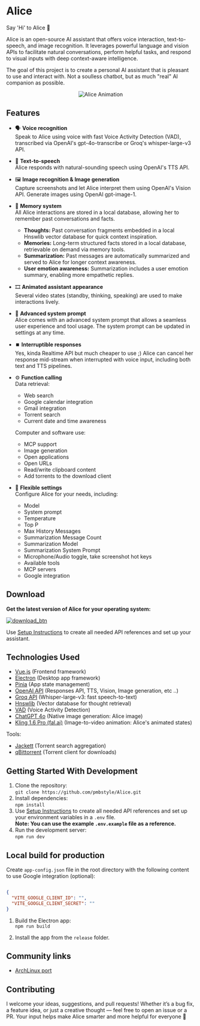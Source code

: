 # Alice

Say 'Hi' to Alice 👋

Alice is an open-source AI assistant that offers voice interaction, text-to-speech, and image recognition. It leverages powerful language and vision APIs to facilitate natural conversations, perform helpful tasks, and respond to visual inputs with deep context-aware intelligence.

The goal of this project is to create a personal AI assistant that is pleasant to use and interact with. Not a soulless chatbot, but as much "real" AI companion as possible.

<p align="center">
  <img src="https://github.com/pmbstyle/Alice/blob/main/animation.gif?raw=true" alt="Alice Animation">
</p>

## Features

- 🗣️ **Voice recognition**  
  Speak to Alice using voice with fast Voice Activity Detection (VAD), transcribed via OpenAI's gpt-4o-transcribe or Groq's whisper-large-v3 API.

- 💬 **Text-to-speech**  
  Alice responds with natural-sounding speech using OpenAI's TTS API.

- 🖼️ **Image recognition & Image generation**  
  Capture screenshots and let Alice interpret them using OpenAI's Vision API. Generate images using OpenAI gpt-image-1.

- 📝 **Memory system**  
  All Alice interactions are stored in a local database, allowing her to remember past conversations and facts.  
  - **Thoughts:** Past conversation fragments embedded in a local Hnswlib vector database for quick context inspiration.  
  - **Memories:** Long-term structured facts stored in a local database, retrievable on demand via memory tools.  
  - **Summarization:** Past messages are automatically summarized and served to Alice for longer context awareness.
  - **User emotion awareness:** Summarization includes a user emotion summary, enabling more empathetic replies.

- 🎞️ **Animated assistant appearance**  
  Several video states (standby, thinking, speaking) are used to make interactions lively.

- 🪪 **Advanced system prompt**  
  Alice comes with an advanced system prompt that allows a seamless user experience and tool usage. The system prompt can be updated in settings at any time.

- ⏹️ **Interruptible responses**  
  Yes, kinda Realtime API but much cheaper to use ;) Alice can cancel her response mid-stream when interrupted with voice input, including both text and TTS pipelines.

- ⚙️ **Function calling**  
  Data retrieval:  
  - Web search  
  - Google calendar integration  
  - Gmail integration  
  - Torrent search  
  - Current date and time awareness  

  Computer and software use:  
  - MCP support  
  - Image generation  
  - Open applications  
  - Open URLs  
  - Read/write clipboard content  
  - Add torrents to the download client

- 📃 **Flexible settings**  
  Configure Alice for your needs, including:  
  - Model  
  - System prompt  
  - Temperature  
  - Top P  
  - Max History Messages  
  - Summarization Message Count  
  - Summarization Model  
  - Summarization System Prompt  
  - Microphone/Audio toggle, take screenshot hot keys  
  - Available tools  
  - MCP servers  
  - Google integration

## Download

**Get the latest version of Alice for your operating system:**

[![download_btn](https://github.com/user-attachments/assets/3790ee40-2bb5-4d5c-abb8-ed9f8d37a228)](https://github.com/pmbstyle/Alice/releases/latest)

Use [Setup Instructions](https://github.com/pmbstyle/Alice/blob/main/docs/setupInstructions.md) to create all needed API references and set up your assistant.

## Technologies Used

- [Vue.js](https://vuejs.org/) (Frontend framework)
- [Electron](https://www.electronjs.org/) (Desktop app framework)
- [Pinia](https://pinia.vuejs.org/) (App state management)
- [OpenAI API](https://platform.openai.com/docs/api-reference/introduction) (Responses API, TTS, Vision, Image generation, etc ..)
- [Groq API](https://console.groq.com/) (Whisper-large-v3: fast speech-to-text)
- [Hnswlib](https://github.com/nmslib/hnswlib) (Vector database for thought retrieval)
- [VAD](https://github.com/ricky0123/vad) (Voice Activity Detection)
- [ChatGPT 4o](https://chat.openai.com) (Native image generation: Alice image)
- [Kling 1.6 Pro (fal.ai)](https://fal.ai/) (Image-to-video animation: Alice's animated states)

Tools:

- [Jackett](https://github.com/Jackett/Jackett) (Torrent search aggregation)
- [qBittorrent](https://www.qbittorrent.org/) (Torrent client for downloads)

## Getting Started With Development

1. Clone the repository:  
   `git clone https://github.com/pmbstyle/Alice.git`
2. Install dependencies:  
   `npm install`
3. Use [Setup Instructions](https://github.com/pmbstyle/Alice/blob/main/docs/setupInstructions.md) to create all needed API references and set up your environment variables in a `.env` file.  
   **Note: You can use the example `.env.example` file as a reference.**
4. Run the development server:  
   `npm run dev`

## Local build for production

Create `app-config.json` file in the root directory with the following content to use Google integration (optional):

```json

{
  "VITE_GOOGLE_CLIENT_ID": "",
  "VITE_GOOGLE_CLIENT_SECRET": ""
}

```

1. Build the Electron app:  
   `npm run build`

2. Install the app from the `release` folder.


## Community links
- [ArchLinux port](https://aur.archlinux.org/packages/alice-ai-app-bin)

## Contributing
I welcome your ideas, suggestions, and pull requests!
Whether it’s a bug fix, a feature idea, or just a creative thought — feel free to open an issue or a PR.
Your input helps make Alice smarter and more helpful for everyone 💚
